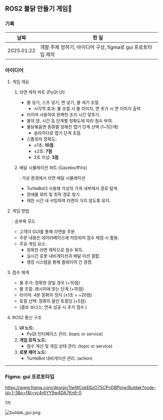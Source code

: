 ## ROS2 불닭 만들기 게임🍜

### 기록

| 날짜 | 한 일 |
| --- | --- |
| 2025.01.22 | 개발 주제 정하기, 아이디어 구상, figma로 gui 프로토타입 제작 |

### 아이디어

1. 게임 개요
    1. 라면 제작 파트 (PyQt UI)
        - 물 넣기, 스프 넣기, 면 넣기, 불 세기 조절.
            - 시각적 효과: 불 조절 시 불 이미지, 면 추가 시 면 이미지 출력
        - 타이머 사용하여 완벽한 조리 시간 맞추기.
        - 물의 양, 시간 등 단계별 정확도에 따라 점수 부여.
        - 불닭볶음면 종류별 정해진 맵기 단계 선택 (1~5단계)
            - 슬라이더로 맵기 단계 조절.
        - 스톱워치 정확도:
            - ±1초: **10점**
            - ±2초: **7점**
            - 2초 이상: **3점**
    2. 배달 시뮬레이션 파트 (Gazebo/RViz)
        
        : 가상 환경에서 라면 배달 시뮬레이션
        
        - TurtleBot3 사용해 가상의 가게 내부에서 경로 탐색.
        - 장애물 회피 및 최적 경로 찾기.
        - 제한 시간 내 서빙하여 라면이 식지 않도록 유지.
2. 게임 방법
    
    : 승부욕 모드
    
    - 고객이 GUI를 통해 라면을 주문.
    - 주문 내용은 데이터베이스에 저장되어 점수 채점 시 활용.
    - 주요 게임 요소:
        - 정확한 라면 제작으로 점수 획득.
        - 실시간 로봇 내비게이션과 배달 미션 결합.
        - 랭킹 시스템을 통해 플레이어 간 경쟁.
3. 점수 체계
    - 물 추가: 정확한 양일 경우 (+10점)
    - 불 조절: 레시피에 맞는 단계 (+10점)
    - 타이머: 4분 정확히 정지 (±1초 = +20점)
    - 토핑 선택: 정확히 올린 토핑당 (+5점)
    - (콤보 보너스: 연속 성공 시 추가 점수.)
4. ROS2 통신 구조
    1. **UI 노드:**
        - PyQt 인터페이스 관리. (topic or service)
    2. **게임 로직 노드:**
        - 점수 계산 및 게임 상태 관리. (topic or service)
    3. **로봇 제어 노드:**
        - TurtleBot 내비게이션 관리. (action)

---

### Figma: gui 프로토타입

https://www.figma.com/design/1IwMCokE6zO7SCPnDBPpjw/Buldak?node-id=1-3&p=f&t=vc4r6YY9w4DA7Kn6-0

1차

![buldak_gui.png](https://github.com/user-attachments/assets/d80fffa4-ca6b-4413-8e68-bc8e43d200a6)
